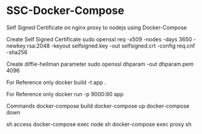 # SSC-Docker-Compose
Self Signed Certificate on nginx proxy to nodejs using Docker-Compose


Create Self Signed Certificate
sudo openssl req -x509 -nodes -days 3650 -newkey rsa:2048 -keyout selfsigned.key -out selfsigned.crt -config req.cnf -sha256

Create diffie-hellman parameter
sudo openssl dhparam -out dhparam.pem 4096

For Reference only
docker build -t app .

For Reference only
docker run -p 9000:80 app

Commands
docker-compose build
docker-compose up
docker-compose down

sh access
docker-compose exec node sh
docker-compose exec proxy sh